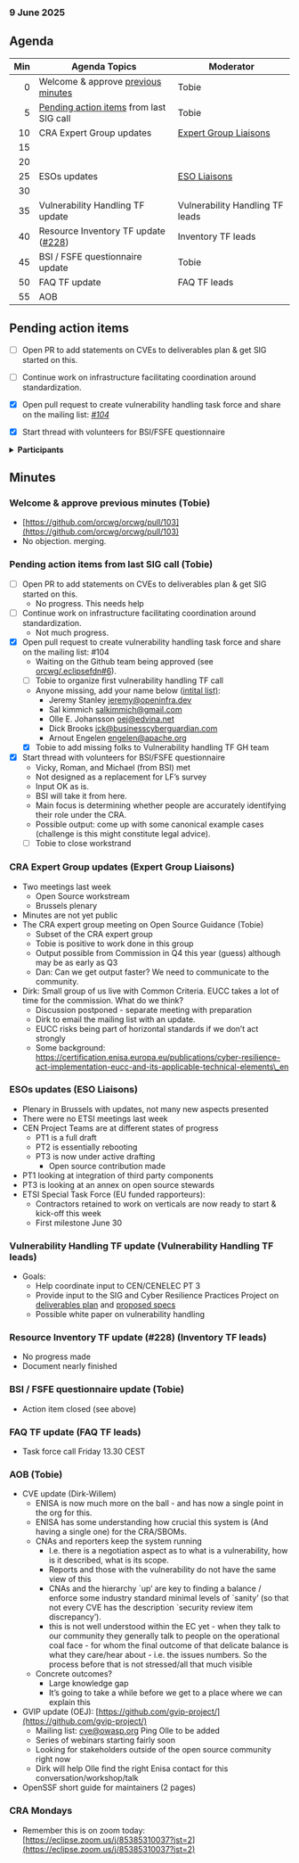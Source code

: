 ###  9 June 2025
##  Agenda

| Min | Agenda Topics | Moderator |
| --: | ----- | --- |
|   0 | Welcome & approve [previous minutes](https://github.com/orcwg/orcwg/pull/103) | Tobie |
|   5 | [Pending action items](#pending-action-items) from last SIG call | Tobie |
|  10 | CRA Expert Group updates | [Expert Group Liaisons][] |
|  15 |  | |
|  20 |  | |
|  25 | ESOs updates | [ESO Liaisons][] |
|  30 |  | |
|  35 | Vulnerability Handling TF update | Vulnerability Handling TF leads |
|  40 | Resource Inventory TF update ([#228](https://github.com/orcwg/cra-hub/pull/228)) | Inventory TF leads |
|  45 | BSI / FSFE questionnaire update | Tobie |
|  50 | FAQ TF update | FAQ TF leads |
|  55 | AOB | |

## Pending action items

- [ ] Open PR to add statements on CVEs to deliverables plan & get SIG started on this.
- [ ] Continue work on infrastructure facilitating coordination around standardization.
- [X] Open pull request to create vulnerability handling task force and share on the mailing list: _[#104](https://github.com/orcwg/orcwg/pull/104)_
- [X] Start thread with volunteers for BSI/FSFE questionnaire


<details>
<summary><b>Participants </b></summary>

* Tobie Langel (UnlockOpen/Eclipse Foundation)  
* Juan Rico (Eclipse Foundation)  
* Mathias Schindler (GitHub)  
* Shanda Giacomoni (Eclipse Foundation)  
* Dirk-Willem van Gulik (the Apache Software Foundation)  
* Dick Brooks (Business Cyber Guardian)  
* Becky Hepper (Seagate)  
* Olle E. Johansson (Edvina / OWASP)  
* Henry Haverinen (Cyberismo)  
* Roman Zhukov (Red Hat)  
* Alistair Woodman (Erlang Ecosystem System (EEF))  
* Rebecca Rubul (Rust Foundation)  
* Jakub Zelenka (PHP Foundation)  
* Daniel Thompson (Tauri)  
* Sal Kimmich (GadflyAI)  
* Vicky Risk (ISC.org)  
* Dan Appelquist (Samsung / OpenSSF Global Cybersec Policy WG)  
* Salve J. Nilsen (CPANSec)  
* Jeremy Stanley (Spec Committee, OpenInfra Foundation, SPI)  
* CRob (OpenSSF)   
* Simon Phipps (SWH/Meshed Insights)  
* Æva Black

</details>


## Minutes

### Welcome & approve previous minutes (Tobie)

* [https://github.com/orcwg/orcwg/pull/103](https://github.com/orcwg/orcwg/pull/103)  
* No objection. merging.	

### Pending action items from last SIG call (Tobie)

- [ ] Open PR to add statements on CVEs to deliverables plan & get SIG started on this.  
  - No progress. This needs help  
- [ ] Continue work on infrastructure facilitating coordination around standardization.  
  - Not much progress.  
- [x] Open pull request to create vulnerability handling task force and share on the mailing list: \#104  
  - Waiting on the Github team being approved (see [orcwg/.eclipsefdn#6](https://github.com/orcwg/.eclipsefdn/pull/6)).
  - [ ] Tobie to organize first vulnerability handling TF call
  - Anyone missing, add your name below ([intital list)](https://github.com/orcwg/orcwg/blob/main/cyber-resilience-sig/minutes/2025-05-26-mom-cyber-resilience-sig.md#esos-updates):  
      - Jeremy Stanley <jeremy@openinfra.dev>
      - Sal kimmich <salkimmich@gmail.com>
      - Olle E. Johansson <oej@edvina.net>
      - Dick Brooks <ick@businesscyberguardian.com>
      - Arnout Engelen <engelen@apache.org>
  - [X] Tobie to add missing folks to Vulnerability handling TF GH team  
- [x] Start thread with volunteers for BSI/FSFE questionnaire  
  - Vicky, Roman, and Michael (from BSI) met  
  - Not designed as a replacement for LF’s survey  
  - Input OK as is.  
  - BSI will take it from here.  
  - Main focus is determining whether people are accurately identifying their role under the CRA.  
  - Possible output: come up with some canonical example cases (challenge is this might constitute legal advice).  
  - [ ] Tobie to close workstrand

### CRA Expert Group updates (Expert Group Liaisons)

* Two meetings last week  
  * Open Source workstream  
  * Brussels plenary  
* Minutes are not yet public  
* The CRA expert group meeting on Open Source Guidance (Tobie)  
  * Subset of the CRA expert group  
  * Tobie is positive to work done in this group  
  * Output possible from Commission in Q4 this year (guess) although may be as early as Q3  
  * Dan: Can we get output faster? We need to communicate to the community.  
* Dirk: Small group of us live with Common Criteria. EUCC takes a lot of time for the commission. What do we think?  
  * Discussion postponed \- separate meeting with preparation  
  * Dirk to email the mailing list with an update.  
  * EUCC risks being part of horizontal standards if we don’t act strongly  
  * Some background: https://certification.enisa.europa.eu/publications/cyber-resilience-act-implementation-eucc-and-its-applicable-technical-elements\_en

### ESOs updates (ESO Liaisons)

* Plenary in Brussels with updates, not many new aspects presented  
* There were no ETSI meetings last week  
* CEN Project Teams are at different states of progress  
  * PT1 is a full draft  
  * PT2 is essentially rebooting  
  * PT3 is now under active drafting  
    * Open source contribution made  
* PT1 looking at integration of third party components   
* PT3 is looking at an annex on open source stewards  
* ETSI Special Task Force (EU funded rapporteurs):  
  * Contractors retained to work on verticals are now ready to start & kick-off this week  
  * First milestone June 30 

### Vulnerability Handling TF update (Vulnerability Handling TF leads)

* Goals:
  * Help coordinate input to CEN/CENELEC PT 3
  * Provide input to the SIG and Cyber Resilience Practices Project on [deliverables plan](../deliverables.md) and [proposed specs](../deliverables.md#4-specifications)
  * Possible white paper on vulnerability handling 

### Resource Inventory TF update (\#228) (Inventory TF leads)

* No progress made  
* Document nearly finished

### BSI / FSFE questionnaire update (Tobie)

* Action item closed (see above)

### FAQ TF update (FAQ TF leads)

* Task force call Friday 13.30 CEST

### AOB (Tobie)

* CVE update (Dirk-Willem)  
  * ENISA is now much more on the ball \- and has now a single point in the org for this.  
  * ENISA has some understanding how crucial this system is (And having a single one) for the CRA/SBOMs.  
  * CNAs and reporters keep the system running  
    * I.e. there is a negotiation aspect as to what is a vulnerability, how is it described, what is its scope.  
    * Reports and those with the vulnerability do not have the same view of this  
    * CNAs and the hierarchy \`up’ are key to finding a balance / enforce some industry standard minimal levels of \`sanity’ (so that not every CVE has the description \`security review item discrepancy’).  
    *  this is not well understood within the EC yet \- when they talk to our community they generally talk to people on the operational coal face \- for whom the final outcome of that delicate balance is what they care/hear about \- i.e. the issues numbers. So the process before that is not stressed/all that much visible  
  * Concrete outcomes?  
    * Large knowledge gap  
    * It’s going to take a while before we get to a place where we can explain this  
* GVIP update (OEJ): [https://github.com/gvip-project/](https://github.com/gvip-project/)  
  * Mailing list: [cve@owasp.org](mailto:cve@owasp.org) Ping Olle to be added  
  * Series of webinars starting fairly soon  
  * Looking for stakeholders outside of the open source community right now  
  * Dirk will help Olle find the right Enisa contact for this conversation/workshop/talk  
* OpenSSF short guide for maintainers (2 pages)

### CRA Mondays

- Remember this is on zoom today: [https://eclipse.zoom.us/j/85385310037?jst=2](https://eclipse.zoom.us/j/85385310037?jst=2) 

[SIG Leads]: https://github.com/orcwg/orcwg/tree/main/cyber-resilience-sig#leads
[ESO Liaisons]: https://github.com/orcwg/orcwg/tree/main/cyber-resilience-sig#cen-cenelec-wg-9
[Expert Group Liaisons]: https://github.com/orcwg/orcwg/tree/main/cyber-resilience-sig#cra-expert-group

  
